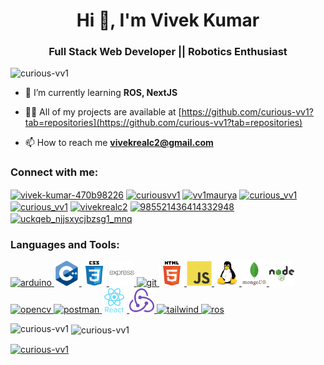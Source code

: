 <h1 align="center">Hi 👋, I'm Vivek Kumar</h1>
<h3 align="center">Full Stack Web Developer || Robotics Enthusiast</h3>

<p align="left"> <img src="https://komarev.com/ghpvc/?username=curious-vv1&label=Profile%20views&color=0e75b6&style=flat" alt="curious-vv1" /> </p>


- 🌱 I’m currently learning **ROS, NextJS**

- 👨‍💻 All of my projects are available at [https://github.com/curious-vv1?tab=repositories](https://github.com/curious-vv1?tab=repositories)

- 📫 How to reach me **vivekrealc2@gmail.com**

<h3 align="left">Connect with me:</h3>
<p align="left">
<a href="https://linkedin.com/in/vivek-kumar-470b98226" target="blank"><img align="center" src="https://raw.githubusercontent.com/rahuldkjain/github-profile-readme-generator/master/src/images/icons/Social/linked-in-alt.svg" alt="vivek-kumar-470b98226" height="30" width="40" /></a>
<a href="https://kaggle.com/curiousvv1" target="blank"><img align="center" src="https://raw.githubusercontent.com/rahuldkjain/github-profile-readme-generator/master/src/images/icons/Social/kaggle.svg" alt="curiousvv1" height="30" width="40" /></a>
<a href="https://instagram.com/vv1maurya" target="blank"><img align="center" src="https://raw.githubusercontent.com/rahuldkjain/github-profile-readme-generator/master/src/images/icons/Social/instagram.svg" alt="vv1maurya" height="30" width="40" /></a>
<a href="https://www.codechef.com/users/curious_vv1" target="blank"><img align="center" src="https://cdn.jsdelivr.net/npm/simple-icons@3.1.0/icons/codechef.svg" alt="curious_vv1" height="30" width="40" /></a>
<a href="https://www.leetcode.com/curious_vv1" target="blank"><img align="center" src="https://raw.githubusercontent.com/rahuldkjain/github-profile-readme-generator/master/src/images/icons/Social/leet-code.svg" alt="curious_vv1" height="30" width="40" /></a>
<a href="https://auth.geeksforgeeks.org/user/vivekrealc2" target="blank"><img align="center" src="https://raw.githubusercontent.com/rahuldkjain/github-profile-readme-generator/master/src/images/icons/Social/geeks-for-geeks.svg" alt="vivekrealc2" height="30" width="40" /></a>
<a href="https://discord.gg/985521436414332948" target="blank"><img align="center" src="https://raw.githubusercontent.com/rahuldkjain/github-profile-readme-generator/master/src/images/icons/Social/discord.svg" alt="985521436414332948" height="30" width="40" /></a>
  <a href="https://www.youtube.com/channel/UCKQeB_njjSxYcJBzSG1_mnQ" target="blank"><img align="center" src="https://raw.githubusercontent.com/rahuldkjain/github-profile-readme-generator/master/src/images/icons/Social/youtube.svg" alt="uckqeb_njjsxycjbzsg1_mnq" height="30" width="40" /></a>
</p>

<h3 align="left">Languages and Tools:</h3>
<p align="left"> <a href="https://www.arduino.cc/" target="_blank" rel="noreferrer"> <img src="https://cdn.worldvectorlogo.com/logos/arduino-1.svg" alt="arduino" width="40" height="40"/> </a> <a href="https://www.w3schools.com/cpp/" target="_blank" rel="noreferrer"> <img src="https://raw.githubusercontent.com/devicons/devicon/master/icons/cplusplus/cplusplus-original.svg" alt="cplusplus" width="40" height="40"/> </a> <a href="https://www.w3schools.com/css/" target="_blank" rel="noreferrer"> <img src="https://raw.githubusercontent.com/devicons/devicon/master/icons/css3/css3-original-wordmark.svg" alt="css3" width="40" height="40"/> </a> <a href="https://expressjs.com" target="_blank" rel="noreferrer"> <img src="https://raw.githubusercontent.com/devicons/devicon/master/icons/express/express-original-wordmark.svg" alt="express" width="40" height="40"/> </a> <a href="https://git-scm.com/" target="_blank" rel="noreferrer"> <img src="https://www.vectorlogo.zone/logos/git-scm/git-scm-icon.svg" alt="git" width="40" height="40"/> </a> <a href="https://www.w3.org/html/" target="_blank" rel="noreferrer"> <img src="https://raw.githubusercontent.com/devicons/devicon/master/icons/html5/html5-original-wordmark.svg" alt="html5" width="40" height="40"/> </a> <a href="https://developer.mozilla.org/en-US/docs/Web/JavaScript" target="_blank" rel="noreferrer"> <img src="https://raw.githubusercontent.com/devicons/devicon/master/icons/javascript/javascript-original.svg" alt="javascript" width="40" height="40"/> </a> <a href="https://www.linux.org/" target="_blank" rel="noreferrer"> <img src="https://raw.githubusercontent.com/devicons/devicon/master/icons/linux/linux-original.svg" alt="linux" width="40" height="40"/> </a> <a href="https://www.mongodb.com/" target="_blank" rel="noreferrer"> <img src="https://raw.githubusercontent.com/devicons/devicon/master/icons/mongodb/mongodb-original-wordmark.svg" alt="mongodb" width="40" height="40"/> </a> <a href="https://nodejs.org" target="_blank" rel="noreferrer"> <img src="https://raw.githubusercontent.com/devicons/devicon/master/icons/nodejs/nodejs-original-wordmark.svg" alt="nodejs" width="40" height="40"/> </a> <a href="https://opencv.org/" target="_blank" rel="noreferrer"> <img src="https://www.vectorlogo.zone/logos/opencv/opencv-icon.svg" alt="opencv" width="40" height="40"/> </a> <a href="https://postman.com" target="_blank" rel="noreferrer"> <img src="https://www.vectorlogo.zone/logos/getpostman/getpostman-icon.svg" alt="postman" width="40" height="40"/> </a> <a href="https://reactjs.org/" target="_blank" rel="noreferrer"> <img src="https://raw.githubusercontent.com/devicons/devicon/master/icons/react/react-original-wordmark.svg" alt="react" width="40" height="40"/> </a> <a href="https://redux.js.org" target="_blank" rel="noreferrer"> <img src="https://raw.githubusercontent.com/devicons/devicon/master/icons/redux/redux-original.svg" alt="redux" width="40" height="40"/> </a> <a href="https://tailwindcss.com/" target="_blank" rel="noreferrer"> <img src="https://www.vectorlogo.zone/logos/tailwindcss/tailwindcss-icon.svg" alt="tailwind" width="40" height="40"/> </a> <a href="https://www.ros.org/" target="_blank" rel="noreferrer"> <img src="https://www.ros.org/imgs/logo-white.png" alt="ros" width="60" height="35"/> </a> </p>

<p><img align="left" src="https://github-readme-stats.vercel.app/api/top-langs?username=curious-vv1&show_icons=true&locale=en&layout=compact" alt="curious-vv1" /></p>

<p>&nbsp;<img align="center" src="https://github-readme-stats.vercel.app/api?username=curious-vv1&show_icons=true&locale=en" alt="curious-vv1" /></p>

<p align="left"> <a href="https://github.com/ryo-ma/github-profile-trophy"><img src="https://github-profile-trophy.vercel.app/?username=curious-vv1" alt="curious-vv1" /></a> </p>


